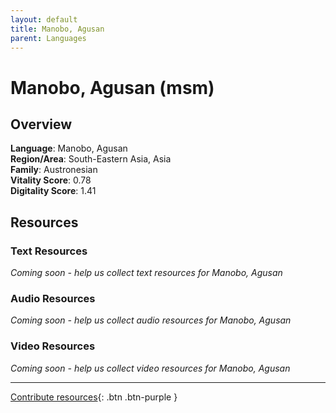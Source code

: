 ```yaml
---
layout: default
title: Manobo, Agusan
parent: Languages
---
```


# Manobo, Agusan (msm)

## Overview

**Language**: Manobo, Agusan  
**Region/Area**: South-Eastern Asia, Asia  
**Family**: Austronesian  
**Vitality Score**: 0.78  
**Digitality Score**: 1.41  

## Resources

### Text Resources
*Coming soon - help us collect text resources for Manobo, Agusan*

### Audio Resources
*Coming soon - help us collect audio resources for Manobo, Agusan*

### Video Resources
*Coming soon - help us collect video resources for Manobo, Agusan*

---

[Contribute resources](https://fairtrain.github.io/){: .btn .btn-purple }
